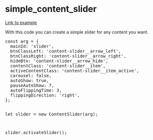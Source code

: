 # simple_content_slider

<a href="https://vpodhornyi.github.io/simple_content_slider/">Link to example</a>
<br/>
<p>With this code you can create a simple slider for any content you want.</p>
<pre>
const arg = {
  mainId: 'slider',
  btnClassLeft: 'content-slider__arrow_left',
  btnClassRight: 'content-slider__arrow_right',
  hideBtn: 'content-slider__arrow_hide',
  contentClass: 'content-slider__item',
  activeContentClass: 'content-slider__item_active',
  carousel: false,
  autoShow: true,
  pauseAutoShow: 7,
  autoFlippingTime: 3,
  flippingDirection: 'right',
};

let slider = new ContentSlider(arg);

slider.activateSlider();
</pre>
